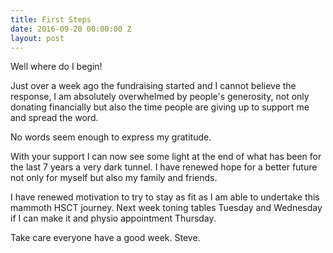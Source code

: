 ```yaml
---
title: First Steps
date: 2016-09-20 00:00:00 Z
layout: post
---
```


Well where do I begin!

Just over a week ago the fundraising started and I cannot believe the response, I am absolutely overwhelmed by people's generosity, not only donating financially but also the time people are giving up to support me and spread the word.

No words seem enough to express my gratitude.

With your support I can now see some light at the end of what has been for the last 7 years a very dark tunnel.  I have renewed hope for a better future not only for myself but also my family and friends.  

I have renewed motivation to try to stay as fit as I am able to undertake this mammoth HSCT journey. Next week toning tables Tuesday and Wednesday if I can make it and physio appointment Thursday.

Take care everyone have a good week. Steve.